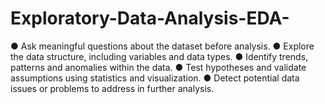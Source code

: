 # Exploratory-Data-Analysis-EDA-
● Ask meaningful questions about the dataset before analysis.  ● Explore the data structure, including variables and data types.  ● Identify trends, patterns and anomalies within the data.  ● Test hypotheses and validate assumptions using statistics and visualization.  ● Detect potential data issues or problems to address in further analysis. 
